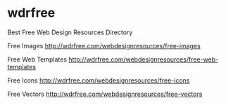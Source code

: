 # wdrfree
Best Free Web Design Resources Directory

Free Images
http://wdrfree.com/webdesignresources/free-images

Free Web Templates
http://wdrfree.com/webdesignresources/free-web-templates

Free Icons
http://wdrfree.com/webdesignresources/free-icons

Free Vectors
http://wdrfree.com/webdesignresources/free-vectors
